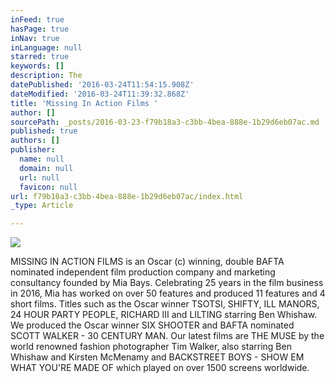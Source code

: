 ```yaml
---
inFeed: true
hasPage: true
inNav: true
inLanguage: null
starred: true
keywords: []
description: The
datePublished: '2016-03-24T11:54:15.908Z'
dateModified: '2016-03-24T11:39:32.868Z'
title: 'Missing In Action Films '
author: []
sourcePath: _posts/2016-03-23-f79b18a3-c3bb-4bea-888e-1b29d6eb07ac.md
published: true
authors: []
publisher:
  name: null
  domain: null
  url: null
  favicon: null
url: f79b18a3-c3bb-4bea-888e-1b29d6eb07ac/index.html
_type: Article

---
```

![](https://the-grid-user-content.s3-us-west-2.amazonaws.com/62de0e90-2a25-44f8-ad72-8b2067e284ed.jpg)

MISSING IN ACTION FILMS is an Oscar (c) winning, double BAFTA nominated independent film production company and marketing consultancy founded by Mia Bays. Celebrating 25 years in the film business in 2016, Mia has worked on over 50 features and produced 11 features and 4 short films. Titles such as the Oscar winner TSOTSI, SHIFTY, ILL MANORS, 24 HOUR PARTY PEOPLE, RICHARD III and LILTING starring Ben Whishaw. We produced the Oscar winner SIX SHOOTER and BAFTA nominated SCOTT WALKER - 30 CENTURY MAN.  Our latest films are THE MUSE by the world renowned fashion photographer Tim Walker, also starring Ben Whishaw and Kirsten McMenamy and BACKSTREET BOYS - SHOW EM WHAT YOU'RE MADE OF which played on over 1500 screens worldwide.
